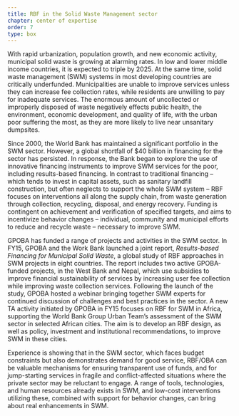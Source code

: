 ```yaml
---
title: RBF in the Solid Waste Management sector
chapter: center of expertise
order: 7
type: box
---
```


With rapid urbanization, population growth, and new economic activity, municipal solid waste is growing at alarming rates. In low and lower middle income countries, it is expected to triple by 2025. At the same time, solid waste management (SWM) systems in most developing countries are critically underfunded. Municipalities are unable to improve services unless they can increase fee collection rates, while residents are unwilling to pay for inadequate services. The enormous amount of uncollected or improperly disposed of waste negatively effects public health, the environment, economic development, and quality of life, with the urban poor suffering the most, as they are more likely to live near unsanitary dumpsites. 

Since 2000, the World Bank has maintained a significant portfolio in the SWM sector. However, a global shortfall of $40 billion in financing for the sector has persisted. In response, the Bank began to explore the use of innovative financing instruments to improve SWM services for the poor, including results-based financing. In contrast to traditional financing – which tends to invest in capital assets, such as sanitary landfill construction, but often neglects to support the whole SWM system – RBF focuses on interventions all along the supply chain, from waste generation through collection, recycling, disposal, and energy recovery. Funding is contingent on achievement and verification of specified targets, and aims to incentivize behavior changes – individual, community and municipal efforts to reduce and recycle waste – necessary to improve SWM.

GPOBA has funded a range of projects and activities in the SWM sector. In FY15, GPOBA and the Work Bank launched a joint report, *Results-based Financing for Municipal Solid Waste*, a global study of RBF approaches in SWM projects in eight countries. The report includes two active GPOBA-funded projects, in the West Bank and Nepal, which use subsidies to improve financial sustainability of services by increasing user fee collection while improving waste collection services. Following the launch of the study, GPOBA hosted a webinar bringing together SWM experts for continued discussion of challenges and best practices in the sector. A new TA activity initiated by GPOBA in FY15 focuses on RBF for SWM in Africa, supporting the World Bank Group Urban Team’s assessment of the SWM sector in selected African cities. The aim is to develop an RBF design, as well as policy, investment and institutional recommendations, to improve SWM in these cities.  

Experience is showing that in the SWM sector, which faces budget constraints but also demonstrates demand for good service, RBF/OBA can be valuable mechanisms for ensuring transparent use of funds, and for jump-starting services in fragile and conflict-affected situations where the private sector may be reluctant to engage. A range of tools, technologies, and human resources already exists in SWM, and low-cost interventions utilizing these, combined with support for behavior changes, can bring about real enhancements in SWM.